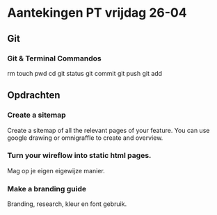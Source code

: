 # Aantekingen PT vrijdag 26-04

## Git
### Git & Terminal Commandos
rm
touch
pwd
cd
git status
git commit
git push
git add


## Opdrachten

### Create a sitemap
Create a sitemap of all the relevant pages of your feature. You can use google drawing or omnigraffle to create and overview.

### Turn your wireflow into static html pages.
Mag op je eigen eigewijze manier.

### Make a branding guide
Branding, research, kleur en font gebruik.